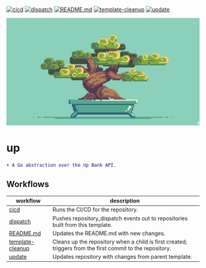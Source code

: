 [![cicd](https://github.com/jmpa-oss/up/actions/workflows/cicd.yml/badge.svg)](https://github.com/jmpa-oss/up/actions/workflows/cicd.yml)
[![dispatch](https://github.com/jmpa-oss/up/actions/workflows/dispatch.yml/badge.svg)](https://github.com/jmpa-oss/up/actions/workflows/dispatch.yml)
[![README.md](https://github.com/jmpa-oss/up/actions/workflows/README.md.yml/badge.svg)](https://github.com/jmpa-oss/up/actions/workflows/README.md.yml)
[![template-cleanup](https://github.com/jmpa-oss/up/actions/workflows/template-cleanup.yml/badge.svg)](https://github.com/jmpa-oss/up/actions/workflows/template-cleanup.yml)
[![update](https://github.com/jmpa-oss/up/actions/workflows/update.yml/badge.svg)](https://github.com/jmpa-oss/up/actions/workflows/update.yml)

<p align="center">
	<img src="docs/logo.png">
</p>

# up

```diff
+ A Go abstraction over the Up Bank API. 
```

## Workflows

workflow|description
---|---
[cicd](.github/workflows/cicd.yml)|Runs the CI/CD for the repository.
[dispatch](.github/workflows/dispatch.yml)|Pushes repository_dispatch events out to repositories built from this template.
[README.md](.github/workflows/README.md.yml)|Updates the README.md with new changes.
[template-cleanup](.github/workflows/template-cleanup.yml)|Cleans up the repository when a child is first created; triggers from the first commit to the repository.
[update](.github/workflows/update.yml)|Updates repository with changes from parent template.


